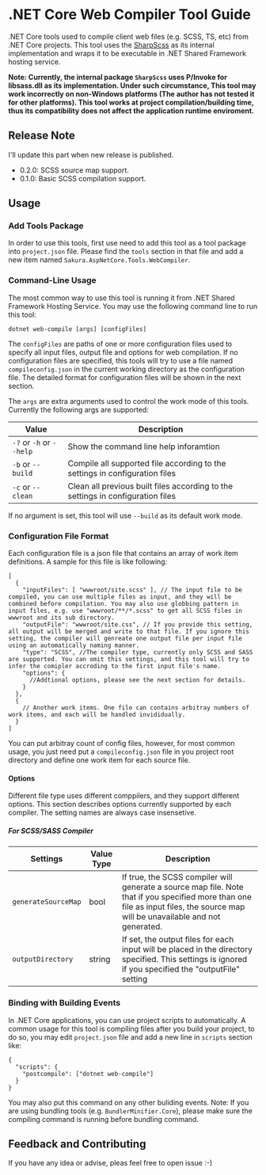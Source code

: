 # .NET Core Web Compiler Tool Guide
.NET Core tools used to compile client web files (e.g. SCSS, TS, etc) from .NET Core projects. This tool uses the [SharpScss](https://www.nuget.org/packages/SharpScss/) as its internal implementation and wraps it to be executable in .NET Shared Framework hosting service.

**Note: Currently, the internal package `SharpScss` uses P/Invoke for libsass.dll as its implementation. Under such circumstance, This tool may work incorrectly on non-Windows platforms (The author has not tested it for other platforms). This tool works at project compilation/building time, thus its compatibility does not affect the application runtime enviroment.**

## Release Note

I'll update this part when new release is published.

- 0.2.0: SCSS source map support.
- 0.1.0: Basic SCSS compilation support.

## Usage

### Add Tools Package
In order to use this tools, first use need to add this tool as a tool package into `project.json` file. Please find the `tools` section in that file and add a new item named `Sakura.AspNetCore.Tools.WebCompiler`.

### Command-Line Usage
The most common way to use this tool is running it from .NET Shared Framework Hosting Service. You may use the following command line to run this tool:
```CMD
dotnet web-compile [args] [configFiles]
```
The `configFiles` are paths of one or more configuration files used to specify all input files, output file and options for web compilation. If no configuration files are specified, this tools will try to use a file named `compileconfig.json` in the current working directory as the configuration file. The detailed format for configuration files will be shown in the next section.  

The `args` are extra arguments used to control the work mode of this tools. Currently the following args are supported:

Value|Description
-----|-----------
`-?` or `-h` or `--help`|Show the command line help inforamtion
`-b` or `--build`|Compile all supported file according to the settings in configuration files
`-c` or `--clean`|Clean all previous built files according to the settings in configuration files

If no argument is set, this tool will use `--build` as its default work mode.

### Configuration File Format
Each configuration file is a json file that contains an array of work item definitions. A sample for this file is like following:
```JS
[
  {
    "inputFiles": [ "wwwroot/site.scss" ], // The input file to be compiled, you can use multiple files as input, and they will be combined before compilation. You may also use globbing pattern in input files, e.g. use "wwwroot/**/*.scss" to get all SCSS files in wwwroot and its sub directory. 
    "outputFile": "wwwroot/site.css", // If you provide this setting, all output will be merged and write to that file. If you ignore this setting, the compiler will genreate one output file per input file using an automatically naming manner.
    "type": "SCSS", //The compiler type, currently only SCSS and SASS are supported. You can omit this settings, and this tool will try to infer the comipler accroding to the first input file's name.
    "options": { 
      //Addtional options, please see the next section for details.
    }
  },
  {
    // Another work items. One file can contains arbitray numbers of work items, and each will be handled invididually.
  }
]
```
You can put arbitray count of config files, however, for most common usage, you just need put a `compileconfig.json` file in you project root directory and define one work item for each source file.

#### Options

Different file type uses different comppilers, and they support different options. This section describes options currently supported by each compiler. The setting names are always case insensetive.

##### For SCSS/SASS Compiler

Settings|Value Type|Description
--------|----------|-----------
`generateSourceMap`|bool|If true, the SCSS compiler will generate a source map file. Note that if you specified more than one file as input files, the source map will be unavailable and not generated.
`outputDirectory`|string|If set, the output files for each input will be placed in the directory specified. This settings is ignored if you specified the "outputFile" setting

### Binding with Building Events
In .NET Core applications, you can use project scripts to automatically. A common usage for this tool is compiling files after you build your project, to do so, you may edit `project.json` file and add a new line in `scripts` section like:
```JS
{
  "scripts": {
    "postcompile": ["dotnet web-compile"]
  }
}
```
You may also put this command on any other buliding events. Note: If you are using bundling tools (e.g. `BundlerMinifier.Core`), please make sure the compiling command is running before bundling command.

## Feedback and Contributing
If you have any idea or advise, pleas feel free to open issue :-)
